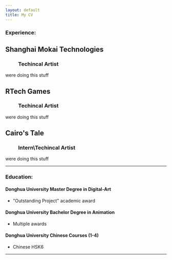 ```yaml
---
layout: default
title: My CV
---
```

### Experience:
<dl>
<dt><h2>Shanghai Mokai Technologies</h2></dt>
<dd><h3>Techincal Artist</h3></dd>
<p>
  were doing this stuff 
</p>

<dt><h2>RTech Games</h2></dt>
<dd><h3>Techincal Artist</h3></dd>
<p>
  were doing this stuff
</p>

<dt><h2>Cairo's Tale</h2></dt>
<dd><h3>Intern\Techincal Artist</h3></dd>
<p>
  were doing this stuff
</p>

</dl>

----

### Education:
#### Donghua University Master Degree in Digital-Art 
  - "Outstanding Project" academic award
  
#### Donghua University Bachelor Degree in Animation 
  - Multiple awards
  
#### Donghua University Chinese Courses (1-4) 
  - Chinese HSK6 

----
